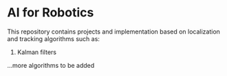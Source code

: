 # AI for Robotics

This repository contains projects and implementation based on localization and tracking algorithms such as:

1. Kalman filters

...more algorithms to be added

